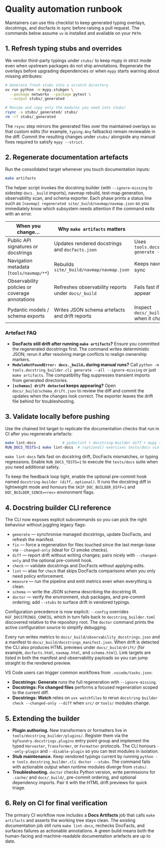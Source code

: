 # Quality automation runbook

Maintainers can use this checklist to keep generated typing overlays, docstrings,
and docfacts in sync before raising a pull request. The commands below assume
`uv` is installed and available on your `PATH`.

## 1. Refresh typing stubs and overrides

We vendor third-party typings under `stubs/` to keep mypy in strict mode even
when upstream packages do not ship annotations. Regenerate the overlays before
upgrading dependencies or when `mypy` starts warning about missing attributes:

```bash
# Generate fresh stubs into a scratch directory
uv run python -m mypy.stubgen \
  --package networkx --package pytest \
  --output stubs/_generated

# Review and copy only the modules you need into stubs/
rsync -a stubs/_generated/ stubs/
rm -rf stubs/_generated
```

The `rsync` step mirrors the generated files over the maintained overlays so
that custom edits (for example, `typing.Any` fallbacks) remain reviewable in the
diff. Commit the resulting changes under `stubs/` alongside any manual fixes
required to satisfy `mypy --strict`.

## 2. Regenerate documentation artefacts

Run the consolidated target whenever you touch documentation inputs:

```bash
make artifacts
```

The helper script invokes the docstring builder (with
`--ignore-missing` to sidestep `docs._build` imports), navmap rebuild,
test-map generation, observability scan, and schema exporter. Each phase prints
a status line such as `[navmap] regenerated site/_build/navmap/navmap.json` so
you immediately know which subsystem needs attention if the command exits with
an error.

| When you change…                                   | Why `make artifacts` matters                         | Notes |
| -------------------------------------------------- | ---------------------------------------------------- | ----- |
| Public API signatures or docstrings                | Updates rendered docstrings and `docfacts.json`      | Uses `tools.docstring_builder.cli generate --all`
| Navigation metadata (`tools/navmap/**`)             | Rebuilds `site/_build/navmap/navmap.json`            | Keeps navmaps/test maps in sync |
| Observability policies or coverage annotations     | Refreshes observability reports under `docs/_build`  | Fails fast if new lint errors appear |
| Pydantic models / schema exports                   | Writes JSON schema artefacts and drift reports       | Inspect `docs/_build/schema_drift.json` when it changes |

### Artefact FAQ

- **DocFacts still drift after running `make artifacts`?** Ensure you committed
  the regenerated docstrings first. The command writes deterministic JSON; rerun
  it after resolving merge conflicts to realign ownership markers.
- **`ModuleNotFoundError: docs._build…` during manual runs?** Call
  `python -m tools.docstring_builder.cli generate --all --ignore-missing` or just
  `make artifacts`. The compatibility flag suppresses transient imports from
  generated directories.
- **`[schemas] drift detected` keeps appearing?** Open
  `docs/_build/schema_drift.json` to review the diff and commit the updates when
  the changes look correct. The exporter leaves the drift file behind for
  troubleshooting.

## 3. Validate locally before pushing

Use the chained lint target to replicate the documentation checks that run in
CI after you regenerate artefacts:

```bash
make lint-docs            # pydoclint + docstring-builder diff + mypy strict
RUN_DOCS_TESTS=1 make lint-docs  # (optional) exercises tests/docs via pytest
```

`make lint-docs` fails fast on docstring drift, DocFacts mismatches, or typing
regressions. Enable `RUN_DOCS_TESTS=1` to execute the `tests/docs` suite when
you need additional safety.

To keep the feedback loop tight, enable the optional pre-commit hook named
`docstring-builder (diff, optional)`. It runs the docstring diff in lightweight
mode and honours the `SKIP_DOC_BUILDER_DIFF=1` and
`DOC_BUILDER_SINCE=<rev>` environment flags.

## 4. Docstring builder CLI reference

The CLI now exposes explicit subcommands so you can pick the right behaviour
without juggling legacy flags:

- `generate` — synchronise managed docstrings, update DocFacts, and refresh the
  manifest.
- `fix` — force a regeneration for files touched since the last merge-base via
  `--changed-only` (ideal for CI smoke checks).
- `diff` — report drift without writing changes; pairs nicely with
  `--changed-only` and the optional pre-commit hook.
- `check` — validate docstrings and DocFacts without applying edits.
- `lint` — alias for `check` that skips DocFacts comparisons when you only need
  policy enforcement.
- `measure` — run the pipeline and emit metrics even when everything is clean.
- `schema` — write the JSON schema describing the docstring IR.
- `doctor` — verify the environment, stub packages, and pre-commit ordering; add
  `--stubs` to surface drift in vendored typings.

Configuration precedence is now explicit: `--config` overrides
`KGF_DOCSTRINGS_CONFIG`, which in turn falls back to `docstring_builder.toml`
discovered relative to the repository root. The `doctor` command prints the
active configuration source to simplify debugging.

Every run writes metrics to `docs/_build/observability_docstrings.json` and a
manifest to `docs/_build/docstrings_manifest.json`. When drift is detected the
CLI also produces HTML previews under `docs/_build/drift/` (for example,
`docfacts.html`, `navmap.html`, and `schema.html`). Link targets are listed in
both the manifest and observability payloads so you can jump straight to the
rendered preview.

VS Code users can trigger common workflows from `.vscode/tasks.json`:

- **Docstrings: Generate** runs the full regeneration with
  `--ignore-missing`.
- **Docstrings: Fix changed files** performs a focused regeneration scoped to
  the current diff.
- **Docstrings: Watch** relies on `uvx watchfiles` to rerun
  `docstring-builder check --changed-only --diff` when `src/` or `tools/`
  modules change.

## 5. Extending the builder

- **Plugin authoring.** New transformers or formatters live in
  `tools/docstring_builder/plugins/`. Register them via the
  `kgfoundry.docstrings.plugins` entry point group and implement the typed
  `Harvester`, `Transformer`, or `Formatter` protocols. The CLI honours
  `--only-plugin` and `--disable-plugin` so you can test modules in isolation.
- **Stub maintenance.** Keep vendored typings current by running
  `python -m tools.docstring_builder.cli doctor --stubs`. The command fails with
  actionable output when runtime modules diverge from `stubs/`.
- **Troubleshooting.** `doctor` checks Python version, write permissions for
  `.cache/` and `docs/_build/`, pre-commit ordering, and optional dependency
  imports. Pair it with the HTML drift previews for quick triage.

## 6. Rely on CI for final verification

The primary CI workflow now includes a **Docs Artifacts** job that calls
`make artifacts` and asserts the working tree stays clean. The existing
documentation job still runs `make lint-docs`, rechecks DocFacts, and surfaces
failures as actionable annotations. A green build means both the human-facing
and machine-readable documentation artefacts are up to date.
